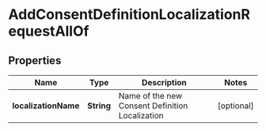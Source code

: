 

# AddConsentDefinitionLocalizationRequestAllOf


## Properties

| Name | Type | Description | Notes |
|------------ | ------------- | ------------- | -------------|
|**localizationName** | **String** | Name of the new Consent Definition Localization |  [optional] |



